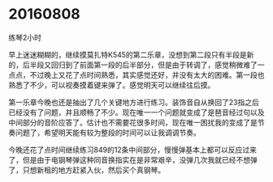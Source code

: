 # 20160808

练琴2小时

早上迷迷糊糊的，继续摸莫扎特K545的第二乐章，没想到第二段只有半段是新的，后半段又回归到了前面第一段的后半部分，但是由于转调了，感觉稍微难了一点点，不过晚上又花了点时间熟悉，其实感觉还好，并没有太大的困难。第一段也熟悉了不少，可以视奏摸着键来弹了。感觉明天可以继续往后摸。

第一乐章今晚也还是抽出了几个关键地方进行练习。装饰音自从换回了23指之后已经没有了问题，并且顺畅了不少。现在唯一一个问题就变成了是琶音经过句以及中间部分的音阶应答了。估计也不需要花很多时间，现在唯一困扰我的变成了是节奏问题了，希望明天能有较为整段的时间可以让我调调节奏。

今晚还花了点时间继续练习849的12条中间部分，慢慢弹基本上都可以反应过来了，但是由于电钢琴弹这种同音换指实在是非常艰辛，没弹几次我就已经不想弹了，只想新租的地方赶紧入伙，然后买个真钢琴。
